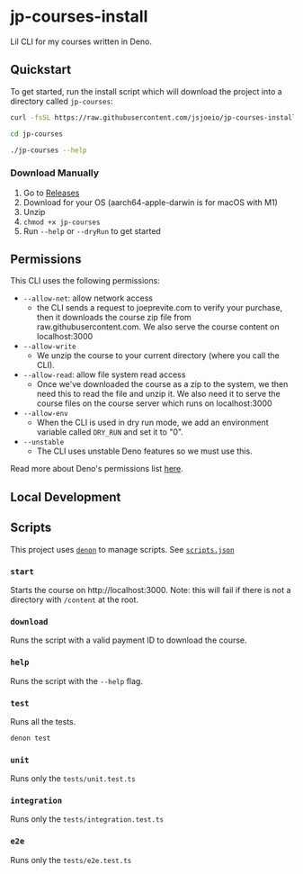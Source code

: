 # jp-courses-install

Lil CLI for my courses written in Deno.

## Quickstart

To get started, run the install script which will download the project into a directory called `jp-courses`:

```sh
curl -fsSL https://raw.githubusercontent.com/jsjoeio/jp-courses-install/main/scripts/install.sh | sh

cd jp-courses

./jp-courses --help
```


### Download Manually

1. Go to [Releases](https://github.com/jsjoeio/jp-courses-install/releases)
2. Download for your OS (aarch64-apple-darwin is for macOS with M1)
3. Unzip
4. `chmod +x jp-courses`
5. Run `--help` or `--dryRun` to get started

## Permissions

This CLI uses the following permissions:
- `--allow-net`: allow network access
  - the CLI sends a request to joeprevite.com to verify your purchase, then it downloads the course zip file from raw.githubusercontent.com. We also serve the course content on localhost:3000
- `--allow-write`
  - We unzip the course to your current directory (where you call the CLI).
- `--allow-read`: allow file system read access
  - Once we've downloaded the course as a zip to the system, we then need this to read the file and unzip it. We also need it to serve the course files on the course server which runs on localhost:3000
- `--allow-env`
  - When the CLI is used in dry run mode, we add an environment variable called `DRY_RUN` and set it to "0".
- `--unstable`
  - The CLI uses unstable Deno features so we must use this.

Read more about Deno's permissions list [here](https://deno.land/manual@v1.9.2/getting_started/permissions#permissions-list).

## Local Development

## Scripts

This project uses [`denon`](https://github.com/denosaurs/denon) to manage scripts. See [`scripts.json`](./scripts.json)

### `start`

Starts the course on http://localhost:3000. Note: this will fail if there is not a directory with `/content` at the root.
### `download`

Runs the script with a valid payment ID to download the course.

### `help`

Runs the script with the `--help` flag.

### `test`

Runs all the tests.
```sh
denon test
```

### `unit`

Runs only the `tests/unit.test.ts`

### `integration`

Runs only the `tests/integration.test.ts`

### `e2e`

Runs only the `tests/e2e.test.ts`